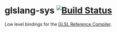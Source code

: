 # glslang-sys [![Build Status](https://travis-ci.org/TimNN/glslang-sys.svg?branch=master)](https://travis-ci.org/TimNN/glslang-sys)

Low level bindings for the [GLSL Reference Compiler](https://www.khronos.org/opengles/sdk/tools/Reference-Compiler/).
